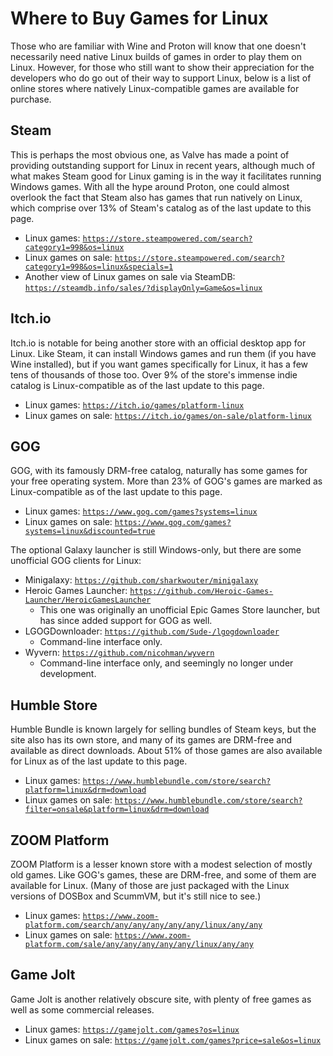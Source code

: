 # Where to Buy Games for Linux
Those who are familiar with Wine and Proton will know that one doesn't necessarily need native Linux builds of games in order to play them on Linux. However, for those who still want to show their appreciation for the developers who do go out of their way to support Linux, below is a list of online stores where natively Linux-compatible games are available for purchase.

## Steam
This is perhaps the most obvious one, as Valve has made a point of providing outstanding support for Linux in recent years, although much of what makes Steam good for Linux gaming is in the way it facilitates running Windows games. With all the hype around Proton, one could almost overlook the fact that Steam also has games that run natively on Linux, which comprise over 13% of Steam's catalog as of the last update to this page.

* Linux games: [`https://store.steampowered.com/search?category1=998&os=linux`](https://store.steampowered.com/search?category1=998&os=linux)
* Linux games on sale: [`https://store.steampowered.com/search?category1=998&os=linux&specials=1`](https://store.steampowered.com/search?category1=998&os=linux&specials=1)
* Another view of Linux games on sale via SteamDB: [`https://steamdb.info/sales/?displayOnly=Game&os=linux`](https://steamdb.info/sales/?displayOnly=Game&os=linux)

## Itch.io
Itch.io is notable for being another store with an official desktop app for Linux. Like Steam, it can install Windows games and run them (if you have Wine installed), but if you want games specifically for Linux, it has a few tens of thousands of those too. Over 9% of the store's immense indie catalog is Linux-compatible as of the last update to this page.

* Linux games: [`https://itch.io/games/platform-linux`](https://itch.io/games/platform-linux)
* Linux games on sale: [`https://itch.io/games/on-sale/platform-linux`](https://itch.io/games/on-sale/platform-linux)

## GOG
GOG, with its famously DRM-free catalog, naturally has some games for your free operating system. More than 23% of GOG's games are marked as Linux-compatible as of the last update to this page.

* Linux games: [`https://www.gog.com/games?systems=linux`](https://www.gog.com/games?systems=linux)
* Linux games on sale: [`https://www.gog.com/games?systems=linux&discounted=true`](https://www.gog.com/games?systems=linux&discounted=true)

The optional Galaxy launcher is still Windows-only, but there are some unofficial GOG clients for Linux:

* Minigalaxy: [`https://github.com/sharkwouter/minigalaxy`](https://github.com/sharkwouter/minigalaxy)
* Heroic Games Launcher: [`https://github.com/Heroic-Games-Launcher/HeroicGamesLauncher`](https://github.com/Heroic-Games-Launcher/HeroicGamesLauncher)
  * This one was originally an unofficial Epic Games Store launcher, but has since added support for GOG as well.
* LGOGDownloader: [`https://github.com/Sude-/lgogdownloader`](https://github.com/Sude-/lgogdownloader)
  * Command-line interface only.
* Wyvern: [`https://github.com/nicohman/wyvern`](https://github.com/nicohman/wyvern)
  * Command-line interface only, and seemingly no longer under development.

## Humble Store
Humble Bundle is known largely for selling bundles of Steam keys, but the site also has its own store, and many of its games are DRM-free and available as direct downloads. About 51% of those games are also available for Linux as of the last update to this page.

* Linux games: [`https://www.humblebundle.com/store/search?platform=linux&drm=download`](https://www.humblebundle.com/store/search?platform=linux&drm=download)
* Linux games on sale: [`https://www.humblebundle.com/store/search?filter=onsale&platform=linux&drm=download`](https://www.humblebundle.com/store/search?filter=onsale&platform=linux&drm=download)

## ZOOM Platform
ZOOM Platform is a lesser known store with a modest selection of mostly old games. Like GOG's games, these are DRM-free, and some of them are available for Linux. (Many of those are just packaged with the Linux versions of DOSBox and ScummVM, but it's still nice to see.)

* Linux games: [`https://www.zoom-platform.com/search/any/any/any/any/any/linux/any/any`](https://www.zoom-platform.com/search/any/any/any/any/any/linux/any/any)
* Linux games on sale: [`https://www.zoom-platform.com/sale/any/any/any/any/any/linux/any/any`](https://www.zoom-platform.com/sale/any/any/any/any/any/linux/any/any)

## Game Jolt
Game Jolt is another relatively obscure site, with plenty of free games as well as some commercial releases.

* Linux games: [`https://gamejolt.com/games?os=linux`](https://gamejolt.com/games?os=linux)
* Linux games on sale: [`https://gamejolt.com/games?price=sale&os=linux`](https://gamejolt.com/games?price=sale&os=linux)
